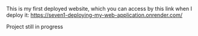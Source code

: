 This is my first deployed website, which you can access by this link when I deploy it: https://seven1-deploying-my-web-application.onrender.com/

Project still in progress
